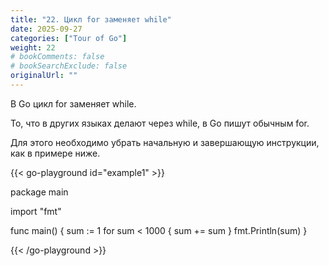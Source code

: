 ```yaml
---
title: "22. Цикл for заменяет while"
date: 2025-09-27
categories: ["Tour of Go"]
weight: 22
# bookComments: false
# bookSearchExclude: false
originalUrl: ""
---
```

В Go цикл for заменяет while.

То, что в других языках делают через while, в Go пишут обычным for.

Для этого необходимо убрать начальную и завершающую инструкции, как в примере ниже.



{{< go-playground id="example1" >}}

package main

import "fmt"

func main() {
    sum := 1
    for sum < 1000 {
        sum += sum
    }
    fmt.Println(sum)
}


{{< /go-playground >}} 
